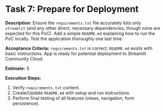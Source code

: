 # Task 7: Prepare for Deployment

**Description:** Ensure the `requirements.txt` file accurately lists only `streamlit` (and any other direct, necessary dependencies, though none are expected for this PoC). Add a simple `README.md` explaining how to run the PoC locally. Test the application thoroughly one last time.

**Acceptance Criteria:** `requirements.txt` is correct. `README.md` exists with basic instructions. App is ready for potential deployment to Streamlit Community Cloud.

**Estimate:** S

**Execution Steps:**

1. Verify `requirements.txt` content.
2. Create/Update `README.md` with setup and run instructions.
3. Perform final testing of all features (views, navigation, form persistence).
